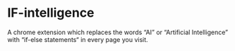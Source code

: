 # IF-intelligence
A chrome extension which replaces the words “AI” or “Artificial Intelligence” with “if-else statements“ in every page you visit.
